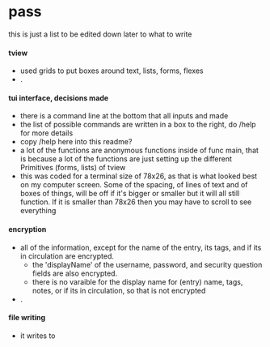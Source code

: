 # pass

this is just a list to be edited down later to what to write


#### tview
- used grids to put boxes around text, lists, forms, flexes
- .


#### tui interface, decisions made
- there is a command line at the bottom that all inputs and made
- the list of possible commands are written in a box to the right, do /help for more details
- copy /help here into this readme?
- a lot of the functions are anonymous functions inside of func main, that is because a lot of the functions are just setting up the different Primitives (forms, lists) of tview
- this was coded for a terminal size of 78x26, as that is what looked best on my computer screen. Some of the spacing, of lines of text and of boxes of things, will be off if it's bigger or smaller but it will all still function. If it is smaller than 78x26 then you may have to scroll to see everything

#### encryption
- all of the information, except for the name of the entry, its tags, and if its in circulation are encrypted. 
  - the 'displayName' of the username, password, and security question fields are also encrypted.
  - there is no varaible for the display name for (entry) name, tags, notes, or if its in circulation, so that is not encrypted
- .

#### file writing
- it writes to 
